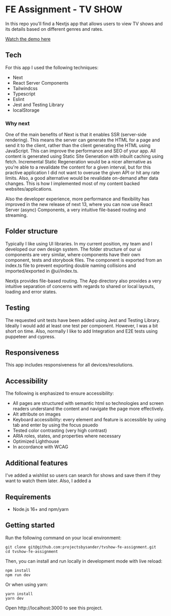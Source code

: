 # FE Assignment - TV SHOW

In this repo you'll find a Nextjs app that allows users to view TV shows and its details based on different genres and rates.

<p>
  <a href="https://tvshows-three.vercel.app/">Watch the demo here</a>
</p>

## Tech

For this app I used the following techniques:
- Next
- React Server Components
- Tailwindcss
- Typescript
- Eslint
- Jest and Testing Library
- localStorage

### Why next

One of the main benefits of Next is that it enables SSR (server-side rendering). This means the server can generate the HTML for a page and send it to the client, rather than the client generating the HTML using JavaScript. This can improve the performance and SEO of your app. All content is generated using Static Site Generation with inbuilt caching using fetch. Incremental Static Regeneration would be a nicer alternative as you're able to a revalidate the content for a given interval, but for this practive application I did not want to overuse the given API or hit any rate limits. Also, a good alternative would be revalidate on-demand after data changes. This is how I implemented most of my content backed websites/applications.

Also the developer experience, more performance and flexibility has improved in the new release of next 13, where you can now use React Server (async) Components, a very intuitive file-based routing and streaming.


## Folder structure 

Typically I like using UI libraries. In my current position, my team and I developed our own design system. The folder structure of our ui components are very similar, where components have their own component, tests and storybook files. The component is exported from an index.ts file to prevent exporting double naming collisions and imported/exported in @ui/index.ts.

Nextjs provides file-based routing. The App directory also provides a very intuitive separation of concerns with regards to shared or local layouts, loading and error states.

## Testing

The requested unit tests have been added using Jest and Testing Library. Ideally I would add at least one test per component. However, I was a bit short on time. Also, normally I like to add Integration and E2E tests using puppeteer and cypress. 

## Responsiveness

This app includes responsiveness for all devices/resolutions.

## Accessibility

The following is enphasized to ensure accessibility:
- All pages are structured with semantic html so technologies and screen readers understand the content and navigate the page more effectively. 
- Alt attribute on images
- Keyboard accessibility: every element and feature is accessible by using tab and enter by using the focus psuedo
- Tested color contrasting (very high contrast)
- ARIA roles, states, and properties where necessary
- Optimized Lighthouse
- In accordance with WCAG

## Additional features

I've added a wishlist so users can search for shows and save them if they want to watch them later. Also, I added a 

## Requirements

- Node.js 16+ and npm/yarn

## Getting started

Run the following command on your local environment:

```shell
git clone git@github.com:projectsbysander/tvshow-fe-assignment.git
cd tvshow-fe-assignment
```

Then, you can install and run locally in development mode with live reload:

```shell
npm install
npm run dev
```

Or when using yarn:

```shell
yarn install
yarn dev
```

Open http://localhost:3000 to see this project.
